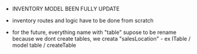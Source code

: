 - INVENTORY MODEL BEEN FULLY UPDATE
- inventory routes and logic have to be done from scratch

- for the future, everything name with "table" supose to be rename because we dont create tables, we creata "salesLocation" - ex ITable / model table / createTable